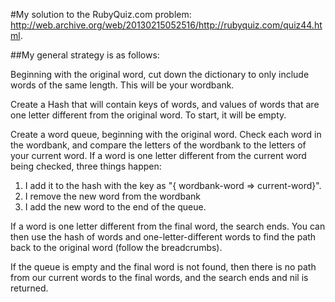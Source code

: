 #My solution to the RubyQuiz.com problem: http://web.archive.org/web/20130215052516/http://rubyquiz.com/quiz44.html.

##My general strategy is as follows:

Beginning with the original word, cut down the dictionary to only include words of the same length. This will be your wordbank.

Create a Hash that will contain keys of words, and values of words that are one letter different from the original word. To start, it will be empty.

Create a word queue, beginning with the original word. Check each word in the wordbank, and compare the letters of the wordbank to the letters of your current word. If a word is one letter different from the current word being checked, three things happen:
1. I add it to the hash with the key as "{ wordbank-word => current-word}".
2. I remove the new word from the wordbank
3. I add the new word to the end of the queue.

If a word is one letter different from the final word, the search ends. You can then use the hash of words and one-letter-different words to find the path back to the original word (follow the breadcrumbs).

If the queue is empty and the final word is not found, then there is no path from our current words to the final words, and the search ends and nil is returned.
